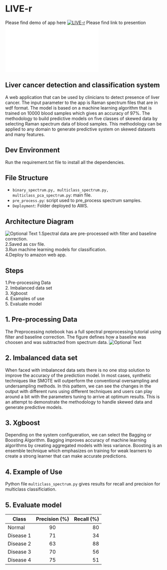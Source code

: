 # LIVE-r
Please find demo of app here
[![LIVE-r](../master/img/LIVE-r.png)](https://www.youtube.com/watch?v=yxggWnGFvZA&feature=youtu.be "Audi R8")
Please find link to presention ![here](../master/LIVE-r%20Demo.pdf) 

## Liver cancer detection and classification system
A web application that can be used by clinicians to detect presence of liver cancer. The input parameter to the app is Raman spectrum files that are in wdf format. The model is based on a machine learning algorithm that is trained on 10000 blood samples which gives an accuracy of 97%.
The methodology to build predictive models on five classes of skewed data by selecting Raman spectrum data of blood samples. This methodology can be applied to any domain to generate predictive system on skewed datasets and many features.

## Dev Environment
Run the requirement.txt file to install all the dependencies.

## File Structure

* `binary_spectrum.py, multiclass_spectrum.py, multiclass_pca_spectrum.py`: main file.
* `pre_process.py`: script used to pre_process spectrum samples.
* `Deployment`: Folder deployed to AWS.
## Architecture Diagram
![Optional Text](../master/img/archi.png)
1.Spectral data are pre-processed with filter and baseline correction.  
2.Saved as csv file.  
3.Run machine learning models for classification.    
4.Deploy to amazon web app.
## Steps
1.Pre-processing Data  
2. Imbalanced data set  
3. Xgboost  
4. Examples of use  
5. Evaluate model  
## 1. Pre-processing Data
The Preprocessing notebook has a full spectral preprocessing tutorial using filter and baseline correction. The figure defines how a baseline was choosen and was subtracted from spectrum data.
![Optional Text](../master/img/baseline.png)

## 2. Imbalanced data set
When faced with imbalanced data sets there is no one stop solution to improve the accuracy of the prediction model. In most cases, synthetic techniques like SMOTE will outperform the conventional oversampling and undersampling methods. In this pattern, we can see the changes in the output with different runs using different techniques and users can play around a bit with the parameters tuning to arrive at optimum results. This is an attempt to demonstrate the methodology to handle skewed data and generate predictive models.
## 3. Xgboost
Depending on the system configueration, we can select the Bagging or Boosting Algorithm. Bagging improves accuracy of machine learning algorithms by creating aggregated models with less variance. Boosting is an ensemble technique which emphasizes on training for weak learners to create a strong learner that can make accurate predictions.
## 4. Example of Use
Python file `multiclass_spectrum.py` gives results for recall and precision for multiclass classificiation. 
## 5. Evaluate model
| Class        | Precision (%)           | Recall (%) |
| ------------- |:-------------:| -----:|
| Normal    | 90 | 80 |
| Disease 1 | 71 | 34 |
| Disease 2 | 63 | 88 |
| Disease 3 | 70 | 56 |
| Disease 4 | 75 | 51 |
